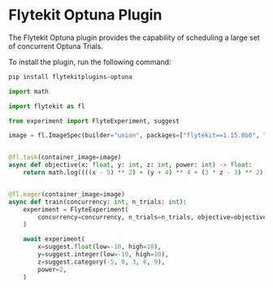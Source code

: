 # Flytekit Optuna Plugin

The Flytekit Optuna plugin provides the capability of scheduling a large set of concurrent Optuna Trials.

To install the plugin, run the following command:

```bash
pip install flytekitplugins-optuna
```

```python
import math

import flytekit as fl

from experiment import FlyteExperiment, suggest

image = fl.ImageSpec(builder="union", packages=["flytekit==1.15.0b0", "optuna>=4.0.0"])


@fl.task(container_image=image)
async def objective(x: float, y: int, z: int, power: int) -> float:
    return math.log((((x - 5) ** 2) + (y + 4) ** 4 + (3 * z - 3) ** 2)) ** power


@fl.eager(container_image=image)
async def train(concurrency: int, n_trials: int):
    experiment = FlyteExperiment(
        concurrency=concurrency, n_trials=n_trials, objective=objective
    )

    await experiment(
        x=suggest.float(low=-10, high=10),
        y=suggest.integer(low=-10, high=10),
        z=suggest.category(-5, 0, 3, 6, 9),
        power=2,
    )
```
